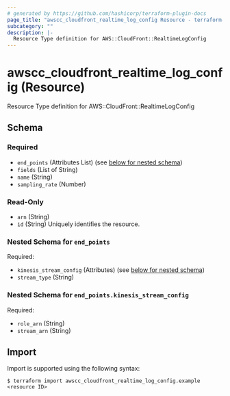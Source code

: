 ```yaml
---
# generated by https://github.com/hashicorp/terraform-plugin-docs
page_title: "awscc_cloudfront_realtime_log_config Resource - terraform-provider-awscc"
subcategory: ""
description: |-
  Resource Type definition for AWS::CloudFront::RealtimeLogConfig
---
```


# awscc_cloudfront_realtime_log_config (Resource)

Resource Type definition for AWS::CloudFront::RealtimeLogConfig



<!-- schema generated by tfplugindocs -->
## Schema

### Required

- `end_points` (Attributes List) (see [below for nested schema](#nestedatt--end_points))
- `fields` (List of String)
- `name` (String)
- `sampling_rate` (Number)

### Read-Only

- `arn` (String)
- `id` (String) Uniquely identifies the resource.

<a id="nestedatt--end_points"></a>
### Nested Schema for `end_points`

Required:

- `kinesis_stream_config` (Attributes) (see [below for nested schema](#nestedatt--end_points--kinesis_stream_config))
- `stream_type` (String)

<a id="nestedatt--end_points--kinesis_stream_config"></a>
### Nested Schema for `end_points.kinesis_stream_config`

Required:

- `role_arn` (String)
- `stream_arn` (String)

## Import

Import is supported using the following syntax:

```shell
$ terraform import awscc_cloudfront_realtime_log_config.example <resource ID>
```
